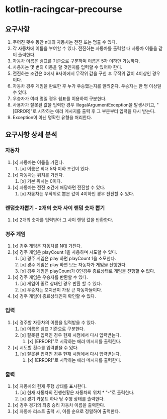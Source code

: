 # kotlin-racingcar-precourse

## 요구사항
1. 주어진 횟수 동안 n대의 자동차는 전진 또는 멈출 수 있다.
2. 각 자동차에 이름을 부여할 수 있다. 전진하는 자동차를 출력할 때 자동차 이름을 같이 출력한다.
3. 자동차 이름은 쉼표를 기준으로 구분하며 이름은 5자 이하만 가능하다.
4. 사용자는 몇 번의 이동을 할 것인지를 입력할 수 있어야 한다.
5. 전진하는 조건은 0에서 9사이에서 무작위 값을 구한 후 무작위 값이 4이상인 경우이다.
6. 자동차 경주 게임을 완료한 후 누가 우승했는지를 알려준다. 우승자는 한 명 이상일 수 있다.
7. 우승자가 여러 명일 경우 쉼표를 이용하여 구분한다.
8. 사용자가 잘못된 값을 입력한 경우 IllegalArgumentException을 발생시키고, "[ERROR]"로 시작하는 에러 메시지를 출력 후 그 부분부터 입력을 다시 받는다.
9. Exception이 아닌 명확한 유형을 처리한다.

## 요구사항 상세 분석
### 자동차

1. [x] 자동차는 이름을 가진다.
    1. [x] 이름은 최대 5자 이하 조건이 있다.
2. [x] 자동차는 위치를 가진다.
    1. [x] 기본 위치는 0이다.
3. [x] 자동차는 전진 조건에 해당하면 전진할 수 있다.
    1. [x] 자동차는 무작위로 뽑은 값이 4이하인 경우 전진할 수 있다.

### 랜덤숫자뽑기 - 2개의 숫자 사이 랜덤 숫자 뽑기
1. [x] 2개의 숫자를 입력받아 그 사이 랜덤 값을 반환한다.

### 경주 게임
1. [x] 경주 게임은 자동차를 N대 가진다.
2. [x] 경주 게임은 playCount 1을 사용하며 시도할 수 있다.
   1. [x] 경주 게임은 play 하면 playCount 1을 소모한다.
   2. [x] 경주 게임은 play 하면 모든 자동차가 게임을 진행한다.
   3. [x] 경주 게임은 playCount가 0인경우 종료상태로 게임을 진행할 수 없다.
3. [x] 경주 게임은 우승자를 반환할 수 있다.
   1. [x] 게임이 종료 상태인 경우 반환 할 수 있다.
   2. [x] 우승자는 포지션이 가장 큰 자동차들이다.
4. [x] 경주 게임이 종료상태인지 확인할 수 있다.

### 입력
1. [x] 경주할 자동차의 이름을 입력받을 수 있다.
   1. [x] 이름은 쉼표 기준으로 구분한다.
   2. [x] 잘못된 입력인 경우 현재 시점에서 다시 입력받는다.
      1. [x] [ERROR]"로 시작하는 에러 메시지를 출력한다. 
2. [x] 시도할 횟수를 입력받을 수 있다.
   1. [x] 잘못된 입력인 경우 현재 시점에서 다시 입력받는다.
      1. [x] [ERROR]"로 시작하는 에러 메시지를 출력한다.

### 출력
1. [x] 자동차의 현재 주행 상태를 표시한다.
   1. [x] 현재 자동차의 진행현황은 자동차의 위치 * "-"로 출력한다.
   2. [x] 경기 카운트 하나 당 주행 상태를 출력한다.
2. [x] 경주 경기의 최종 승리 자동차 이름을 출력한다.
3. [x] 자동차 리스트 출력 시, 이름 순으로 정렬하여 출력한다.